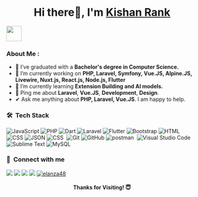 <h1 align="center">Hi there👋, I'm <a href="https://kishanrank.com/" target="_blank">Kishan Rank</a></h1>

<img src="https://readme-typing-svg.herokuapp.com?vCenter=true&width=500&lines=Full+Stack+Developer+and+Software+Engineer;Laravel+Developer+with+5+Years+Of+Experience;Passionate+about+Laravel+and+Vue.JS" height="40"/>

###  About Me :
- 💼 I’ve graduated with a <strong>Bachelor's degree in Computer Science.</strong>
- 🔭 I’m currently working on <strong>PHP, Laravel, Symfony, Vue.JS, Alpine.JS, Livewire, Nuxt.js, React.js, Node.js, Flutter</strong>
- 🌱 I’m currently learning <strong> Extension Building and AI models.</strong>
- 💬 Ping me about **Laravel**, **Vue.JS**, **Development**, **Design**.
-  ✔ Ask me anything about <strong>PHP, Laravel, Vue.JS</strong>. I am happy to help.
  
###  🛠 &nbsp;Tech Stack
![JavaScript](https://img.shields.io/badge/-JavaScript-05122A?style=flat&logo=javascript)&nbsp;![PHP](https://img.shields.io/badge/-PHP-05122A?style=flat&logo=php&logoColor=777BB4)&nbsp;![Dart](https://img.shields.io/badge/-Dart-05122A?style=flat&logo=dart&logoColor=1075C2)&nbsp;![Laravel](https://img.shields.io/badge/-Laravel-05122A?style=flat&logo=laravel&logoColor=FF2D20)&nbsp;![Flutter](https://img.shields.io/badge/-Flutter-05122A?style=flat&logo=flutter&logoColor=02569B)&nbsp;![Bootstrap](https://img.shields.io/badge/-Bootstrap-05122A?style=flat&logo=bootstrap&logoColor=563D7C)&nbsp;![HTML](https://img.shields.io/badge/-HTML-05122A?style=flat&logo=HTML5)&nbsp;![CSS](https://img.shields.io/badge/-CSS-05122A?style=flat&logo=CSS3&logoColor=1572B6)&nbsp;![JSON](https://img.shields.io/badge/-JSON-05122A?style=flat&logo=json&logoColor=000000)&nbsp;![CSS](https://img.shields.io/badge/Vue.js-35495E?style=flat&&logo=vuedotjs&logoColor=4FC08D)
&nbsp;![Git](https://img.shields.io/badge/-Git-05122A?style=flat&logo=git)&nbsp;![GitHub](https://img.shields.io/badge/-GitHub-05122A?style=flat&logo=github)&nbsp;![postman](https://img.shields.io/badge/Postman-05122A.svg?style=flat&logo=postman) &nbsp;![Visual Studio Code](https://img.shields.io/badge/-Visual%20Studio%20Code-05122A?style=flat&logo=visual-studio-code&logoColor=007ACC)&nbsp;![Sublime Text](https://img.shields.io/badge/-Sublime%20Text-05122A?style=flat&logo=sublime-text&logoColor=FF9800)&nbsp;![MySQL](https://img.shields.io/badge/-MySQL-05122A?style=flat&logo=mysql&logoColor=4479A1)&nbsp;


###  :link: &nbsp;Connect with me

<p>
<a href="https://www.linkedin.com/in/kishanrank/"><img src="https://img.shields.io/badge/-linked_in-0077B5?style=for-the-badge&logo=Linkedin&logoColor=white"/></a>
<a href="mailto:kishanrank763@gmail.com"><img src="https://img.shields.io/badge/-Gmail-D14836?style=for-the-badge&logo=Gmail&logoColor=white"/></a>
<a href="https://www.instagram.com/kishan_rank_official"><img src="https://img.shields.io/badge/-instagram-E4405F?style=for-the-badge&logo=Instagram&logoColor=white"/></a>
<a href="https://twitter.com/kishan_rank"><img src="https://img.shields.io/badge/-twitter-1DA1F2?style=for-the-badge&logo=twitter&logoColor=white"/></a>
<a href="https://medium.com/@kishanrank" target="_blank">
<img src="https://img.shields.io/badge/medium-000000.svg?style=for-the-badge&logo=medium&logoColor=white" alt="elanza48"/>
</a>
</p>

<h4 align="center"> Thanks for Visiting! 😇</h4>

